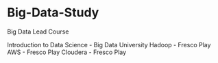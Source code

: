 # Big-Data-Study
Big Data Lead Course

Introduction to Data Science - Big Data University
Hadoop - Fresco Play
AWS - Fresco Play
Cloudera - Fresco Play
